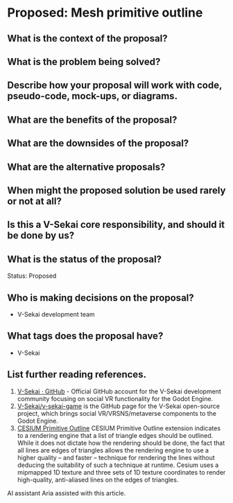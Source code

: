 # Proposed: Mesh primitive outline

## What is the context of the proposal?

## What is the problem being solved?

## Describe how your proposal will work with code, pseudo-code, mock-ups, or diagrams.

## What are the benefits of the proposal?

## What are the downsides of the proposal?

## What are the alternative proposals?

## When might the proposed solution be used rarely or not at all?

## Is this a V-Sekai core responsibility, and should it be done by us?

## What is the status of the proposal?

Status: Proposed <!-- Draft | Proposed | Rejected | Accepted | Deprecated | Superseded by -->

## Who is making decisions on the proposal?

- V-Sekai development team

## What tags does the proposal have?

- V-Sekai

## List further reading references.

1. [V-Sekai · GitHub](https://github.com/v-sekai) - Official GitHub account for the V-Sekai development community focusing on social VR functionality for the Godot Engine.
2. [V-Sekai/v-sekai-game](https://github.com/v-sekai/v-sekai-game) is the GitHub page for the V-Sekai open-source project, which brings social VR/VRSNS/metaverse components to the Godot Engine.
3. [CESIUM Primitive Outline](https://github.com/KhronosGroup/glTF/blob/main/extensions/2.0/Vendor/CESIUM_primitive_outline/README.md) CESIUM Primitive Outline extension indicates to a rendering engine that a list of triangle edges should be outlined. While it does not dictate how the rendering should be done, the fact that all lines are edges of triangles allows the rendering engine to use a higher quality – and faster – technique for rendering the lines without deducing the suitability of such a technique at runtime. Cesium uses a mipmapped 1D texture and three sets of 1D texture coordinates to render high-quality, anti-aliased lines on the edges of triangles.

AI assistant Aria assisted with this article.
